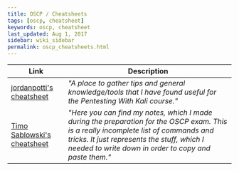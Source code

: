 ```yaml
---
title: OSCP / Cheatsheets
tags: [oscp, cheatsheet]
keywords: oscp, cheatsheet
last_updated: Aug 1, 2017
sidebar: wiki_sidebar
permalink: oscp_cheatsheets.html
---
```


|   Link   |  Description  |
|----------|---------------|
| [jordanpotti's cheatsheet](https://jordanpotti.com/oscp/) | _"A place to gather tips and general knowledge/tools that I have found useful for the Pentesting With Kali course."_ |
| [Timo Sablowski's cheatsheet](https://blog.propriacausa.de/wp-content/uploads/2016/07/oscp_notes.html) | _"Here you can find my notes, which I made during the preparation for the OSCP exam. This is a really incomplete list of commands and tricks. It just represents the stuff, which I needed to write down in order to copy and paste them."_|
